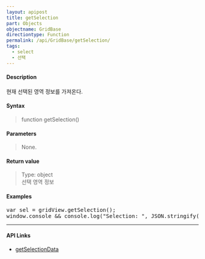 ```yaml
---
layout: apipost
title: getSelection
part: Objects
objectname: GridBase
directiontype: Function
permalink: /api/GridBase/getSelection/
tags:
  - select
  - 선택
---
```



#### Description

 현재 선택된 영역 정보를 가져온다.


#### Syntax

> function getSelection()

#### Parameters

> None.

#### Return value

> Type: object  
> 선택 영역 정보

#### Examples 

<pre class="prettyprint">
var sel = gridView.getSelection();
window.console && console.log("Selection: ", JSON.stringify(sel));
</pre>

---

#### API Links

* [getSelectionData](/api/GridBase/getSelectionData)